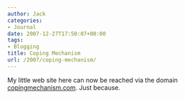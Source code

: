 ```yaml
---
author: Jack
categories:
- Journal
date: 2007-12-27T17:50:07+00:00
tags:
- Blogging
title: Coping Mechanism
url: /2007/coping-mechanism/
---
```


My little web site here can now be reached via the domain [copingmechanism.com][1]. Just because.

 [1]: http://www.copingmechanism.com/